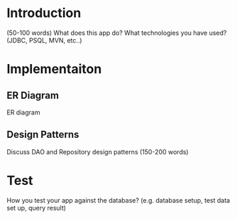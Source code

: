 # Introduction
(50-100 words)
What does this app do? What technologies you have used? (JDBC, PSQL, MVN, etc..)

# Implementaiton
## ER Diagram
ER diagram

## Design Patterns
Discuss DAO and Repository design patterns (150-200 words)

# Test
How you test your app against the database? (e.g. database setup, test data set up, query result)